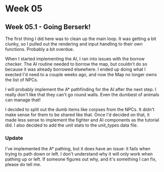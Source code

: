 # Week 05

## Week 05.1 - Going Berserk!

The first thing I did here was to clean up the main loop. It was getting a bit clunky, so I pulled out the rendering and input handling to their own functions. Probably a bit overdue.

When I started implementing the AI, I ran into issues with the borrow checker. The AI routine needed to borrow the map, but couldn't do so because it was already borrowed elsewhere. I ended up doing what I exected I'd need to a couple weeks ago, and now the Map no longer owns the list of NPCs.

I will probably implement the A\* pathfinding for the AI after the next step. I really don't like that they can't go round walls. Even the dumbest of animals can manage that!

I decided to split out the dumb items like corpses from the NPCs. It didn't make sense for them to be shared like that. Once I'd decided on that, it made less sense to implement the fighter and AI components as the tutorial did. I also decided to add the unit stats to the unit_types data file.

### Update

I've implemented the A\* pathing, but it does have an issue: it fails when trying to path down or left. I don't understand why it will only work when pathing up or left. If someone figures out why, and it's something I can fix, please do tell me.